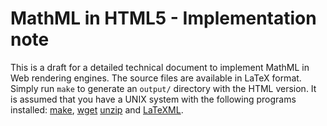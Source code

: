 # MathML in HTML5 - Implementation note

This is a draft for a detailed technical document to implement MathML in Web
rendering engines. The source files are available in LaTeX format. Simply
run `make` to generate an `output/` directory with the HTML version.
It is assumed that you have a UNIX system with the following programs installed:
[make](https://www.gnu.org/software/make/),
[wget](https://www.gnu.org/software/wget/)
[unzip](http://www.info-zip.org/UnZip.html)
and [LaTeXML](http://dlmf.nist.gov/LaTeXML/).
